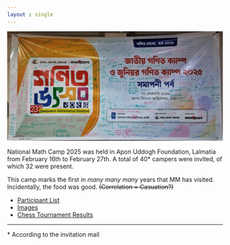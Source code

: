 ```yaml
---
layout : single
---
```


<p align="center">
  <img src="media/banner.jpg" />
</p>

National Math Camp 2025 was held in Apon Uddogh Foundation, Lalmatia from February 16th to February 27th. A total of 40\* campers were invited, of which 32 were present.

This camp marks the first in *many many many* years that MM has visited. Incidentally, the food was good. ~~(Correlation = Casuation?)~~

- [Participant List](participants)
- [Images](images)
- [Chess Tournament Results](chesstourney)

---

\* According to the invitation mail